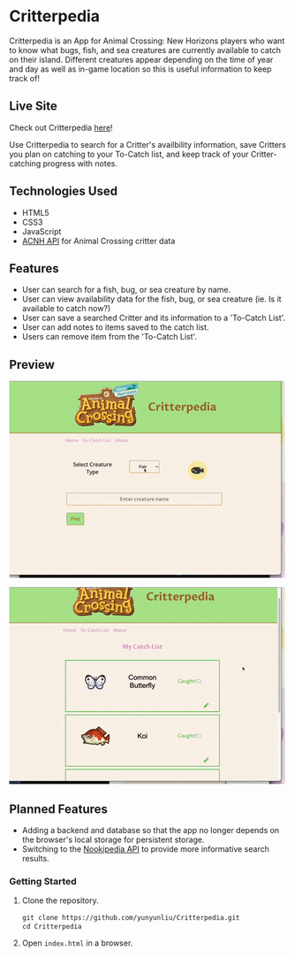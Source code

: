 # Critterpedia

Critterpedia is an App for Animal Crossing: New Horizons players who want to know what bugs, fish, and sea creatures are currently available to catch on their island.
Different creatures appear depending on the time of year and day as well as in-game location so this is useful information to keep track of!

## Live Site

Check out Critterpedia [here](https://yunyunliu.github.io/Critterpedia/)!

Use Critterpedia to search for a Critter's availbility information, save Critters you plan on catching to your To-Catch list, and keep track of your Critter-catching progress with notes.

## Technologies Used

- HTML5
- CSS3
- JavaScript
- [ACNH API](http://acnhapi.com/) for Animal Crossing critter data


## Features

- User can search for a fish, bug, or sea creature by name.
- User can view availability data for the fish, bug, or sea creature (ie. Is it available to catch now?)
- User can save a searched Critter and its information to a 'To-Catch List'.
- User can add notes to items saved to the catch list.
- Users can remove item from the 'To-Catch List'.

## Preview

![Critterpedia](assets/critterpediaReadMe.gif)

![Critterpedia](assets/critterpediaCatchListReadMe.gif)


## Planned Features

- Adding a backend and database so that the app no longer depends on the browser's local storage for persistent storage.
- Switching to the [Nookipedia API](https://api.nookipedia.com/) to provide more informative search results.

### Getting Started

1. Clone the repository.

    ```shell
    git clone https://github.com/yunyunliu/Critterpedia.git
    cd Critterpedia
    ```

1. Open ```index.html``` in a browser.
